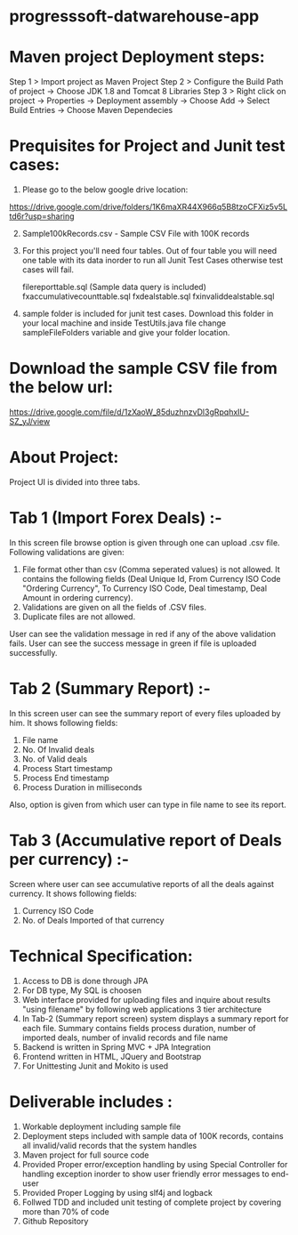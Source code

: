 # progresssoft-datwarehouse-app

# Maven project Deployment steps:

Step 1 > Import project as Maven Project
Step 2 > Configure the Build Path of project -> Choose JDK 1.8 and Tomcat 8 Libraries
Step 3 > Right click on project -> Properties -> Deployment assembly -> Choose Add -> Select Build Entries -> Choose Maven Dependecies


# Prequisites for Project and Junit test cases:

1. Please go to the below google drive location:

https://drive.google.com/drive/folders/1K6maXR44X966q5B8tzoCFXiz5v5Ltd6r?usp=sharing


2.  Sample100kRecords.csv  -  Sample CSV File with 100K records
3.  For this project you'll need four tables. Out of four table you will need one table with its data inorder to run all Junit Test Cases otherwise test cases will fail.
	
	filereporttable.sql  (Sample data query is included)
	fxaccumulativecounttable.sql
	fxdealstable.sql
	fxinvaliddealstable.sql

4. 	sample folder is included for junit test cases. 
	Download this folder in your local machine and  inside TestUtils.java file change sampleFileFolders variable and give your folder location.



# Download the sample CSV file from the below url:

https://drive.google.com/file/d/1zXaoW_85duzhnzvDl3gRpqhxIU-SZ_yJ/view



# About Project:

Project UI is divided into three tabs.

# Tab 1 (Import Forex Deals) :- 

In this screen file browse option is given through one can upload .csv file. Following validations are given:

1. File format other than csv (Comma seperated values) is not allowed. It contains the following fields (Deal Unique Id, From Currency ISO Code "Ordering Currency", To Currency ISO Code, Deal timestamp, Deal Amount in ordering currency).
2. Validations are given on all the fields of .CSV files.
3. Duplicate files are not allowed.

User can see the validation message in red if any of the above validation fails. 
User can see the success message in green if file is uploaded successfully.

# Tab 2 (Summary Report) :-

In this screen user can see the summary report of every files uploaded by him. It shows following fields:

1. File name
2. No. Of Invalid deals
3. No. of Valid deals
4. Process Start timestamp
5. Process End timestamp
6. Process Duration in milliseconds

Also, option is given from which user can type in file name to see its report.

# Tab 3 (Accumulative report of Deals per currency) :-

Screen where user can see accumulative reports of all the deals against currency. It shows following fields:

1. Currency ISO Code
2. No. of Deals Imported of that currency


# Technical Specification:

1. Access to DB is done through JPA
2. For DB type, My SQL is choosen
3. Web interface provided for uploading files and inquire about results "using filename" by following web applications 3 tier architecture
4. In Tab-2 (Summary report screen)  system displays a summary report for each file. Summary contains fields process duration, number of imported deals, number of invalid records and file name
5. Backend is written in Spring MVC + JPA Integration
6. Frontend written in HTML, JQuery and Bootstrap
7. For Unittesting Junit and Mokito is used

# Deliverable includes :

1. Workable deployment including sample file
2. Deployment steps included with sample data of 100K records, contains all invalid/valid records that the system handles
3. Maven project for full source code
4. Provided Proper error/exception handling by using Special Controller for handling exception inorder to show user friendly error messages to end-user
5. Provided Proper Logging by using slf4j and logback
6. Follwed TDD and included unit testing of complete project by covering more than 70% of code
7. Github Repository
